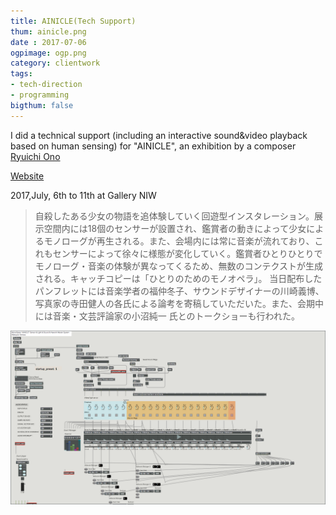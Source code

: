 ```yaml
---
title: AINICLE(Tech Support)
thum: ainicle.png
date : 2017-07-06
ogpimage: ogp.png
category: clientwork
tags:
- tech-direction
- programming
bigthum: false
---
```


I did a technical support (including an interactive sound&video playback based on human sensing) for "AINICLE", an exhibition by a composer [Ryuichi Ono](https://ryuitarian.wixsite.com)

[Website](https://ryuitarian.wixsite.com/mysite/fullscreen-page/comp-jlo6qano/656479b1-055c-4ae7-b355-1dc329b813f0/6/%3Fi%3D6%26p%3Dxl20s%26s%3Dstyle-jlo6qask)

2017,July, 6th to 11th at Gallery NIW

> 自殺したある少女の物語を追体験していく回遊型インスタレーション。展示空間内には18個のセンサーが設置され、鑑賞者の動きによって少女によるモノローグが再生される。また、会場内には常に音楽が流れており、これもセンサーによって徐々に様態が変化していく。鑑賞者ひとりひとりでモノローグ・音楽の体験が異なってくるため、無数のコンテクストが生成される。キャッチコピーは「ひとりのためのモノオペラ」。
> 当日配布したパンフレットには音楽学者の福仲冬子、サウンドデザイナーの川崎義博、写真家の寺田健人の各氏による論考を寄稿していただいた。また、会期中には音楽・文芸評論家の小沼純一 氏とのトークショーも行われた。

![](ainicle-ss.png)
